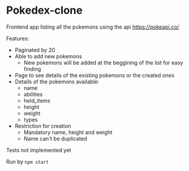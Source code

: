# Pokedex-clone

Frontend app listing all the pokemons using the api https://pokeapi.co/

Features:
  - Paginated by 20
  - Able to add new pokemons
    - New pokemons will be added at the beggining of the list for easy finding
  - Page to see details of the existing pokemons or the created ones
  - Details of the pokemons available:
    - name
    - abilities
    - held_items
    - height
    - weight
    - types
  - Restriction for creation 
    - Mandatory name, height and weight
    - Name can't be duplicated

Tests not implemented yet

Run by `npm start`
